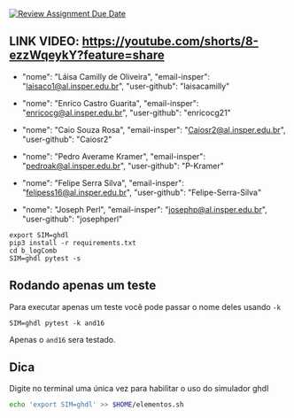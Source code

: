 [![Review Assignment Due Date](https://classroom.github.com/assets/deadline-readme-button-22041afd0340ce965d47ae6ef1cefeee28c7c493a6346c4f15d667ab976d596c.svg)](https://classroom.github.com/a/tgRCPRor)


## LINK VIDEO: https://youtube.com/shorts/8-ezzWqeykY?feature=share


-   "nome": "Láisa Camilly de Oliveira",
    "email-insper": "laisaco1@al.insper.edu.br",
    "user-github": "laisacamilly"
 
-   "nome": "Enrico Castro Guarita",
    "email-insper": "enricocg@al.insper.edu.br",
    "user-github": "enricocg21"
 
-   "nome": "Caio Souza Rosa",
    "email-insper": "Caiosr2@al.insper.edu.br",
    "user-github": "Caiosr2"
    
-   "nome": "Pedro Averame Kramer",
    "email-insper": "pedroak@al.insper.edu.br",
    "user-github": "P-Kramer"

-   "nome": "Felipe Serra Silva",
    "email-insper": "felipess16@al.insper.edu.br",
    "user-github": "Felipe-Serra-Silva"

-   "nome": "Joseph Perl",
    "email-insper": "josephp@al.insper.edu.br",
    "user-github": "josephperl"
    

```
export SIM=ghdl
pip3 install -r requirements.txt
cd b_logComb
SIM=ghdl pytest -s
```

## Rodando apenas um teste

Para executar apenas um teste você pode passar o nome deles usando `-k` 

```
SIM=ghdl pytest -k and16
```

Apenas o `and16` sera testado.

## Dica

Digite no terminal uma única vez para habilitar o uso do simulador ghdl

```bash
echo 'export SIM=ghdl' >> $HOME/elementos.sh
